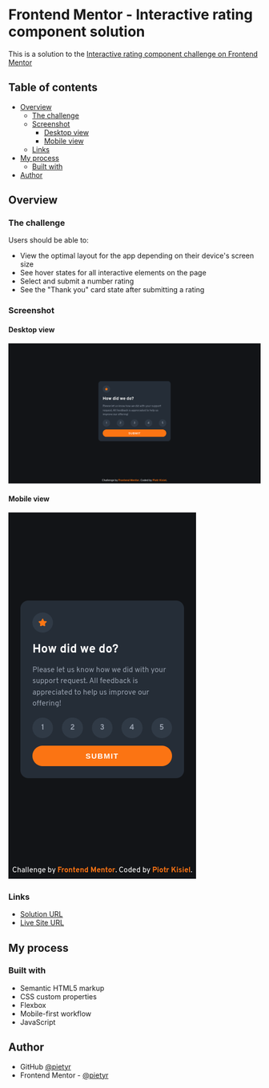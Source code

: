 # Frontend Mentor - Interactive rating component solution

This is a solution to the [Interactive rating component challenge on Frontend Mentor](https://www.frontendmentor.io/challenges/interactive-rating-component-koxpeBUmI)

## Table of contents

-   [Overview](#overview)
    -   [The challenge](#the-challenge)
    -   [Screenshot](#screenshot)
        -   [Desktop view](#desktop-view)
        -   [Mobile view](#mobile-view)
    -   [Links](#links)
-   [My process](#my-process)
    -   [Built with](#built-with)
-   [Author](#author)

## Overview

### The challenge

Users should be able to:

-   View the optimal layout for the app depending on their device's screen size
-   See hover states for all interactive elements on the page
-   Select and submit a number rating
-   See the "Thank you" card state after submitting a rating

### Screenshot

#### Desktop view

![screenshot](./images/screenshot-desktop.png)

#### Mobile view

![screenshot](./images/screenshot-mobile.png)

### Links

-   [Solution URL](https://github.com/pietyr/interactive-rating-component)
-   [Live Site URL](https://pietyr.github.io/interactive-rating-component/)

## My process

### Built with

-   Semantic HTML5 markup
-   CSS custom properties
-   Flexbox
-   Mobile-first workflow
-   JavaScript

## Author

-   GitHub [@pietyr](https://github.com/pietyr)
-   Frontend Mentor - [@pietyr](https://www.frontendmentor.io/profile/pietyr)
